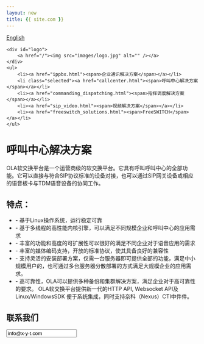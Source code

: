 ```yaml
---
layout: new
title: {{ site.com }}
---
```


<div id="header">
	<div id="lang">
		<a href="/index_en.html">English</a>
	</div>

	<div id="logo">
		<a href="/"><img src="images/logo.jpg" alt="" /></a>
	</div>		
	<ul>
		<li><a href="ippbx.html"><span>企业通讯解决方案</span></a></li>
		<li class="selected"><a href="callcenter.html"><span>呼叫中心解决方案</span></a></li>
		<li><a href="commanding_dispatching.html"><span>指挥调度解决方案</span></a></li>
		<li><a href="sip_video.html"><span>视频解决方案</span></a></li>
		<li><a href="freeswitch_solutions.html"><span>FreeSWITCH</span></a></li>
	</ul>
</div>
<div id="body">
	<div class="about">
		<h1>呼叫中心解决方案</h1>
		<div>
			<p>
				OLA软交换平台是一个运营商级的软交换平台。它具有呼叫呼叫中心的全部功能。它可以直接与符合SIP协议标准的设备对接，也可以通过SIP网关设备或相应的语音板卡与TDM语音设备的协同工作。
			</p>
		</div>
		<div>
			<h2>特点：</h2>
			<ul>
				<li>- 基于Linux操作系统，运行稳定可靠</li>
				<li>- 基于多线程的高性能内核引擎，可以满足不同规模企业和呼叫中心的应用需求</li>
				<li>- 丰富的功能和高度的可扩展性可以很好的满足不同企业对于语音应用的需求</li>
				<li>- 丰富的媒体编码支持，开放的标准协议，使其具备良好的兼容性</li>
				<li>- 支持灵活的安装部署方案，仅需一台服务器即可提供全部的功能，满足中小规模用户的，也可通过多台服务器分散部署的方式满足大规模企业的应用需求。</li>
				<li>- 高可靠性，OLA可以提供多种备份和集群解决方案，满足企业对于高可靠性的要求。
OLA软交换平台提供新一代的HTTP API, Websocket API及 Linux/WindowsSDK 便于系统集成，同时支持奈科（Nexus）CTI中件件。</li>
			</ul>
		</div>
		<div>
			<h2>联系我们</h2>
			<p><input readonly value="info@x-y-t.com"></input></p>
		</div>
	</div>
</div>
